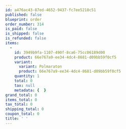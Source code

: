 ```yaml
---
id: a476ac43-87ed-4652-9437-fc7ee5218c51
published: false
blueprint: order
order_number: 314
is_paid: false
is_shipped: false
is_refunded: false
items:
  -
    id: 3949b9fa-1107-490f-8ca6-75cc06189d00
    product: 66e767a9-ee34-4dc4-8681-d09bb59f0cf5
    variant:
      variant: Polmaraton
      product: 66e767a9-ee34-4dc4-8681-d09bb59f0cf5
    quantity: 1
    total: 0
    tax: null
    metadata: {  }
grand_total: 0
items_total: 0
tax_total: 0
shipping_total: 0
coupon_total: 0
title: ' '
---
```

